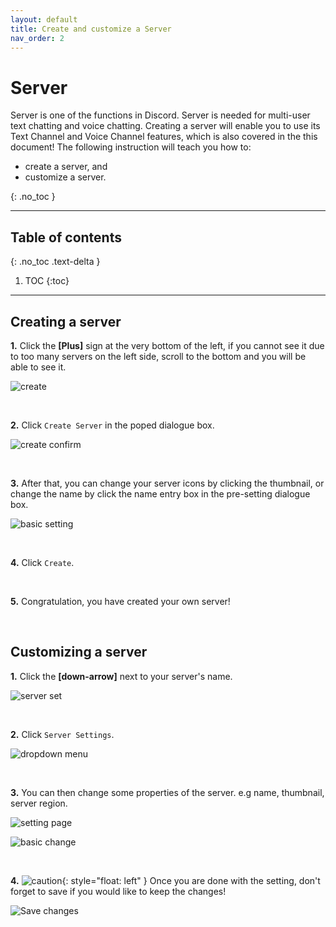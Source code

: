 ```yaml
---
layout: default
title: Create and customize a Server
nav_order: 2
---
```


# Server

Server is one of the functions in Discord. Server is needed for multi-user text chatting and voice chatting. Creating a server will enable you to use its Text Channel and Voice Channel features, which is also covered in the this document! The following instruction will teach you how to:

- create a server, and
- customize a server.

{: .no_toc }

---

## Table of contents
{: .no_toc .text-delta }

1. TOC
{:toc}

---

## Creating a server  

**1.** Click the **[Plus]** sign at the very bottom of the left, if you cannot see it due to too many servers on the left side, scroll to the bottom and you will be able to see it.

![create](https://github.com/bobsmithliu/discordfordummies/blob/gh-pages/assets/images/comm-user-doc-pic/server-create-first-step.png?raw=true)

<br  />

**2.** Click `Create Server` in the poped dialogue box.

![create confirm](https://github.com/bobsmithliu/discordfordummies/blob/gh-pages/assets/images/comm-user-doc-pic/server-create-second-step.png?raw=true)

<br  />

**3.** After that, you can change your server icons by clicking the thumbnail, or change the name by click the name entry box in the pre-setting dialogue box.

![basic setting](https://github.com/bobsmithliu/discordfordummies/blob/gh-pages/assets/images/comm-user-doc-pic/server-create-third-step.png?raw=true)

<br  />

**4.** Click `Create`.

<br  />

**5.** Congratulation, you have created your own server!

<br  />

## Customizing a server

**1.** Click the **[down-arrow]** next to your server's name.

![server set](https://github.com/bobsmithliu/discordfordummies/blob/gh-pages/assets/images/comm-user-doc-pic/server-custom-first-step.png?raw=true)

<br  />

**2.** Click `Server Settings`.

![dropdown menu](https://github.com/bobsmithliu/discordfordummies/blob/gh-pages/assets/images/comm-user-doc-pic/server-custom-second-step.png?raw=true)

<br  />

**3.** You can then change some properties of the server. e.g name, thumbnail, server region.

![setting page](https://github.com/bobsmithliu/discordfordummies/blob/gh-pages/assets/images/comm-user-doc-pic/serversetting.png?raw=true)

![basic change](https://github.com/bobsmithliu/discordfordummies/blob/gh-pages/assets/images/comm-user-doc-pic/serverpreivew.png?raw=true)

<br  />

**4.** ![caution](https://github.com/bobsmithliu/discordfordummies/blob/gh-pages/assets/images/comm-user-doc-pic/caution.png?raw=true){: style="float: left" } Once you are done with the setting, don't forget to save if you would like to keep the changes!

![Save changes](https://github.com/bobsmithliu/discordfordummies/blob/gh-pages/assets/images/comm-user-doc-pic/voice-channel-customize-3.PNG?raw=true)

